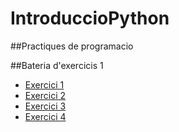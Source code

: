 # IntroduccioPython

##Practiques de programacio 

##Bateria d'exercicis 1

- [Exercici 1](bateria1.py)
- [Exercici 2](bateria2.py)
- [Exercici 3](bateria3.py)
- [Exercici 4](bateria4.py)
